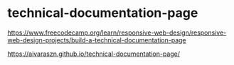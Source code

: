 # technical-documentation-page
https://www.freecodecamp.org/learn/responsive-web-design/responsive-web-design-projects/build-a-technical-documentation-page

https://aivaraszn.github.io/technical-documentation-page/

